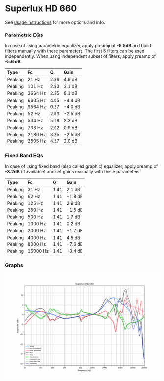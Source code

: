 # Superlux HD 660
See [usage instructions](https://github.com/jaakkopasanen/AutoEq#usage) for more options and info.

### Parametric EQs
In case of using parametric equalizer, apply preamp of **-5.5dB** and build filters manually
with these parameters. The first 5 filters can be used independently.
When using independent subset of filters, apply preamp of **-5.6 dB**.

| Type    | Fc      |    Q | Gain    |
|:--------|:--------|:-----|:--------|
| Peaking | 21 Hz   | 2.86 | 4.9 dB  |
| Peaking | 101 Hz  | 2.83 | 3.1 dB  |
| Peaking | 3664 Hz | 2.25 | 8.1 dB  |
| Peaking | 6605 Hz | 4.05 | -4.4 dB |
| Peaking | 9564 Hz | 0.27 | -4.0 dB |
| Peaking | 52 Hz   | 2.93 | -2.5 dB |
| Peaking | 534 Hz  | 5.18 | 2.3 dB  |
| Peaking | 738 Hz  | 2.02 | 0.9 dB  |
| Peaking | 2180 Hz | 3.35 | -2.5 dB |
| Peaking | 2505 Hz | 4.27 | 2.0 dB  |

### Fixed Band EQs
In case of using fixed band (also called graphic) equalizer, apply preamp of **-3.2dB**
(if available) and set gains manually with these parameters.

| Type    | Fc       |    Q | Gain    |
|:--------|:---------|:-----|:--------|
| Peaking | 31 Hz    | 1.41 | 2.1 dB  |
| Peaking | 62 Hz    | 1.41 | -1.8 dB |
| Peaking | 125 Hz   | 1.41 | 2.9 dB  |
| Peaking | 250 Hz   | 1.41 | -1.5 dB |
| Peaking | 500 Hz   | 1.41 | 1.7 dB  |
| Peaking | 1000 Hz  | 1.41 | 0.2 dB  |
| Peaking | 2000 Hz  | 1.41 | -1.7 dB |
| Peaking | 4000 Hz  | 1.41 | 4.5 dB  |
| Peaking | 8000 Hz  | 1.41 | -7.6 dB |
| Peaking | 16000 Hz | 1.41 | -3.4 dB |

### Graphs
![](./Superlux%20HD%20660.png)